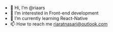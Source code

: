 - 👋 Hi, I’m @riaars
- 👀 I’m interested in Front-end development
- 🌱 I’m currently learning React-Native
- 📫 How to reach me riaratnasari@outlook.com

<!---
riaars/riaars is a ✨ special ✨ repository because its `README.md` (this file) appears on your GitHub profile.
You can click the Preview link to take a look at your changes.
--->

